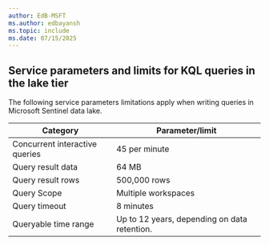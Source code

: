 ```yaml
---
author: EdB-MSFT
ms.author: edbayansh
ms.topic: include
ms.date: 07/15/2025
---
```


## Service parameters and limits for KQL queries in the lake tier

The following service parameters limitations apply when writing queries in Microsoft Sentinel data lake.

| Category                   | Parameter/limit                                         |
|----------------------------|-----------------------------------------------|
| Concurrent interactive queries | 45 per minute                             |
| Query result data          | 64 MB                                         |
| Query result rows          | 500,000 rows                                  |
| Query Scope                | Multiple workspaces                           |
| Query timeout              | 8 minutes                                     |
| Queryable time range       | Up to 12 years, depending on data retention.  |
